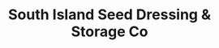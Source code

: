 ---
title: "South Island Seed Dressing & Storage Co"
url: /ashburton/south-island-seed-dressing-and-storage-co/
shop: agrarian
---